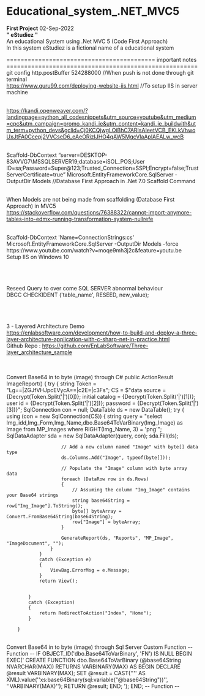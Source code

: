 # Educational_system_.NET_MVC5
<div><b>First Project</b> 02-Sep-2022</div>
<div><strong>" eStudiez "</strong><div>
<div>An educational System using .Net MVC 5 (Code First Approach)</div>
<div>In this system eStudiez is a fictional name of a educational system</div>

========================================== important notes ======================================================
<br>git config http.postBuffer 524288000              //When push is not done through git terminal
<br>https://www.guru99.com/deploying-website-iis.html //To setup IIS in server machine

<br>https://kandi.openweaver.com/?landingpage=python_all_codesnippets&utm_source=youtube&utm_medium=cpc&utm_campaign=promo_kandi_ie&utm_content=kandi_ie_buildwith&utm_term=python_devs&gclid=Cj0KCQjwgLOiBhC7ARIsAIeetVCB_EKLkVhwoUxJtFA0Ccepj2VVCseD6_eAeORizIJHO4qAW5MgcVIaAplAEALw_wcB


<br>Scaffold-DbContext “server=DESKTOP-83AVVG7\MSSQLSERVER19;database=iSOL_POS;User ID=sa;Password=Super@123;Trusted_Connection=SSPI;Encrypt=false;TrustServerCertificate=true” Microsoft.EntityFrameworkCore.SqlServer -OutputDir Models
//Database First Approach in .Net 7.0 Scaffold Command

<br>When Models are not being made from scaffolding (Database First Approach) in MVC5 
https://stackoverflow.com/questions/76388322/cannot-import-anymore-tables-into-edmx-running-transformation-system-nullrefe

<br>
Scaffold-DbContext 'Name=ConnectionStrings:cs' Microsoft.EntityFrameworkCore.SqlServer -OutputDir Models -force

<br>
https://www.youtube.com/watch?v=moqe9mh3j2c&feature=youtu.be
<br>
Setup IIS on Windows 10

<br><br><br>
Reseed Query to over come SQL SERVER abnormal behaviour
<br>
DBCC CHECKIDENT ('table_name', RESEED, new_value); 
 
<br><br><br>
3 - Layered Architecture Demo 
<br>
https://enlabsoftware.com/development/how-to-build-and-deploy-a-three-layer-architecture-application-with-c-sharp-net-in-practice.html
<br>
Github Repo : https://github.com/EnLabSoftware/Three-layer_architecture_sample
<br><br>

<br>
Convert Base64 in to byte (image) through C#
 public ActionResult ImageReport()
        {
            try
            {
                string Token = "Lg==|ZGJfVHJpcEVycA==|c2E=|c3Fs";
                CS = $"data source = {Decrypt(Token.Split('|')[0])}; initial catalog = {Decrypt(Token.Split('|')[1])}; user id = {Decrypt(Token.Split('|')[2])}; password = {Decrypt(Token.Split('|')[3])}";
                SqlConnection con = null;
                DataTable ds = new DataTable();
                try
                {
                    using (con = new SqlConnection(CS))
                    {
                        string query = "select Img_idd,Img_Form,Img_Name,dbo.Base64ToVarBinary(Img_Image) as Image from MP_Images where RIGHT(Img_Name, 3) = 'png'";
                        SqlDataAdapter sda = new SqlDataAdapter(query, con);
                        sda.Fill(ds);

                        // Add a new column named "Image" with byte[] data type
                        ds.Columns.Add("Image", typeof(byte[]));

                        // Populate the "Image" column with byte array data
                        foreach (DataRow row in ds.Rows)
                        {
                            // Assuming the column "Img_Image" contains your Base64 strings
                            string base64String = row["Img_Image"].ToString();
                            byte[] byteArray = Convert.FromBase64String(base64String);
                            row["Image"] = byteArray;
                        }

                        GenerateReport(ds, "Reports", "MP_Image", "ImageDocument", "");
                    }
                }
                catch (Exception e)
                {
                    ViewBag.ErrorMsg = e.Message;
                }
                return View();


            }
            catch (Exception)
            {
                return RedirectToAction("Index", "Home");
            }

        }

<br>
Convert Base64 in to byte (image) through Sql Server Custom Function
-- Function <Start>--
IF OBJECT_ID('dbo.Base64ToVarBinary', 'FN') IS NULL
BEGIN
    EXEC('
        CREATE FUNCTION dbo.Base64ToVarBinary (@base64String NVARCHAR(MAX))
        RETURNS VARBINARY(MAX)
        AS
        BEGIN
            DECLARE @result VARBINARY(MAX);
            SET @result = CAST('''' AS XML).value(''xs:base64Binary(sql:variable("@base64String"))'', ''VARBINARY(MAX)'');
            RETURN @result;
        END;
    ');
END;
-- Function <End>--









